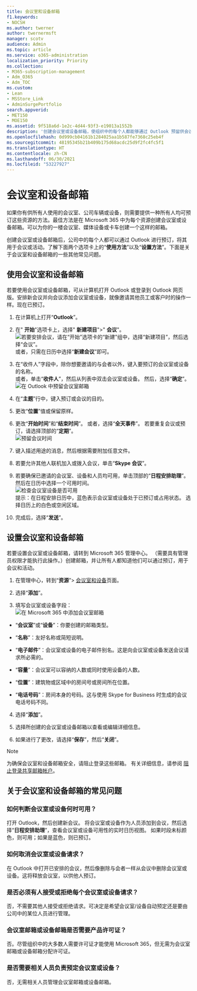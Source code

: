 ```yaml
---
title: 会议室和设备邮箱
f1.keywords:
- NOCSH
ms.author: twerner
author: twernermsft
manager: scotv
audience: Admin
ms.topic: article
ms.service: o365-administration
localization_priority: Priority
ms.collection:
- M365-subscription-management
- Adm_O365
- Adm_TOC
ms.custom:
- Lean
- MSStore_Link
- AdminSurgePortfolio
search.appverid:
- MET150
- MOE150
ms.assetid: 9f518a6d-1e2c-4d44-93f3-e19013a1552b
description: '创建会议室或设备邮箱，使组织中的每个人都能够通过 Outlook 预留供会议或活动使用。 '
ms.openlocfilehash: 0d999cb04161b1284025aa1b587fe7368c25eb4f
ms.sourcegitcommit: 48195345b21b409b175d68acdc25d9f2fc4fc5f1
ms.translationtype: HT
ms.contentlocale: zh-CN
ms.lasthandoff: 06/30/2021
ms.locfileid: "53227927"
---
```

# <a name="room-and-equipment-mailboxes"></a>会议室和设备邮箱

如果你有供所有人使用的会议室、公司车辆或设备，则需要提供一种所有人均可预订这些资源的方法。最佳方法是在 Microsoft 365 中为每个资源创建会议室或设备邮箱。可以为你的一楼会议室、媒体设备或卡车创建一个这样的邮箱。
  
创建会议室或设备邮箱后，公司中的每个人都可以通过 Outlook 进行预订，将其用于会议或活动。了解下面两个选项卡上的“**使用方法**”以及“**设置方法**”。下面是关于会议室和设备邮箱的一些其他常见问题。 
  
## <a name="use-room-and-equipment-mailboxes"></a>使用会议室和设备邮箱

若要使用会议室或设备邮箱，可从计算机打开 Outlook 或登录到 Outlook 网页版。安排新会议并向会议添加会议室或设备，就像邀请其他员工或客户时的操作一样。现在已预订。
  
1. 在计算机上打开“**Outlook**”。 
    
2. 在" **开始**"选项卡上，选择" **新建项目**"\>" **会议**"。<br/>![若要安排会议，请在“开始”选项卡的“新建”组中，选择“新建项目”，然后选择“会议”。](../../media/ffd575a8-1036-4d67-b839-73941fc60276.png)<br/>或者，只需在日历中选择“**新建会议**”即可。
    
3. 在“收件人”字段中，除你想要邀请的与会者以外，键入要预订的会议室或设备的名称。<br/>或者，单击“**收件人**”，然后从列表中双击会议室或设备。 然后，选择“**确定**”。<br/>![在 Outlook 中预留会议室邮箱](../../media/4588c806-9fb9-46c9-b2d8-34caa943e28e.png)
  
4. 在“**主题**”行中，键入预订或会议的目的。 
    
5. 更改“**位置**”值或保留原样。 
    
6. 更改“**开始时间**”和“**结束时间**”。 或者，选择“**全天事件**”。 若要重复会议或预订，请选择顶部的“**定期**”。<br/>![预留会议时间](../../media/4b72a0a6-4da2-449e-909e-85ea79f78e2c.png)
  
7. 键入描述用途的消息，然后根据需要附加任意文件。
    
8. 若要允许其他人联机加入或拨入会议，单击“**Skype 会议**”。
    
9. 若要确保已邀请的会议室、设备和人员均可用，单击顶部的“**日程安排助理**”。 然后在日历中选择一个可用时间。<br/> ![检查会议室设备是否可用](../../media/eb0097c6-4263-4b63-bfca-f7c03ad99b4f.png)<br/>提示：在日程安排日历中，蓝色表示会议室或设备处于已预订或占用状态。 选择日历上的白色或空闲区域。 
  
10. 完成后，选择“**发送**”。
    
## <a name="set-up-room-and-equipment-mailboxes"></a>设置会议室和设备邮箱

若要设置会议室或设备邮箱，请转到 Microsoft 365 管理中心。 （需要具有管理员权限才能执行此操作。）创建邮箱，并让所有人都知道他们可以通过预订，用于会议和活动。
  
1. 在管理中心，转到“**资源**”\> [会议室和设备](https://go.microsoft.com/fwlink/p/?linkid=2067334)页面。
  
2. 选择“**添加**”。
    
3. 填写会议室或设备字段：<br/>![在 Microsoft 365 中添加会议室邮箱](../../media/114d49e3-976e-40ef-b0af-2b0f5c85f15e.png)<br/>
  
  - “**会议室**”或“**设备**”：你要创建的邮箱类型。
    
  - “**名称**”：友好名称或简短说明。
    
  - “**电子邮件**”：会议室或设备的电子邮件别名。这是向会议室或设备发送会议请求所必需的。
    
  - “**容量**”：会议室可以容纳的人数或同时使用设备的人数。
    
  - “**位置**”：建筑物或区域中的房间号或房间所在位置。
    
  - “**电话号码**”：房间本身的号码。这与使用 Skype for Business 时生成的会议电话号码不同。
    
4. 选择“**添加**”。
    
5. 选择所创建的会议室或设备邮箱以查看或编辑详细信息。
  
6. 如果进行了更改，请选择“**保存**”，然后“**关闭**”。

> [!Note]
> 为确保会议室和设备邮箱安全，请阻止登录这些邮箱。 有关详细信息，请参阅 [阻止登录共享邮箱帐户](/office365/admin/email/create-a-shared-mailbox#block-sign-in-for-the-shared-mailbox-account)。

## <a name="common-questions-about-room-and-equipment-mailboxes"></a>关于会议室和设备邮箱的常见问题

### <a name="how-can-you-tell-when-the-room-or-equipment-is-available"></a>如何判断会议室或设备何时可用？

打开 Outlook，然后创建新会议。 将会议室或设备作为人员添加到会议，然后选择“**日程安排助理**”，查看会议室或设备可用性的实时日历视图。 如果时段未标颜色，则可用；如果是蓝色，则已预订。 
  
### <a name="how-do-you-cancel-a-room-or-equipment-request"></a>如何取消会议室或设备请求？

在 Outlook 中打开已安排的会议，然后像删除与会者一样从会议中删除会议室或设备。这将释放会议室，以供他人预订。
  
### <a name="does-someone-have-to-accept-or-decline-every-room-or-equipment-request"></a>是否必须有人接受或拒绝每个会议室或设备请求？

 否，不需要其他人接受或拒绝请求。可决定是希望会议室/设备自动预定还是要由公司中的某位人员进行管理。 
  
### <a name="does-a-room-mailbox-or-equipment-mailbox-need-a-product-license"></a>会议室邮箱或设备邮箱是否需要产品许可证？

否。尽管组织中的大多数人需要许可证才能使用 Microsoft 365，但无需为会议室邮箱或设备邮箱分配许可证。
  
### <a name="do-i-need-an-owner-in-charge-of-booking-the-rooms-or-equipment"></a>是否需要相关人员负责预定会议室或设备？

 否，无需相关人员管理会议室邮箱或设备邮箱。